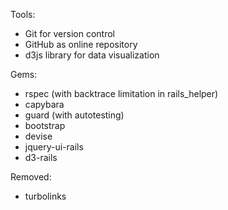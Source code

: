 Tools:
* Git for version control
* GitHub as online repository
* d3js library for data visualization

Gems:
* rspec (with backtrace limitation in rails_helper)
* capybara
* guard (with autotesting)
* bootstrap
* devise
* jquery-ui-rails
* d3-rails

Removed:
* turbolinks